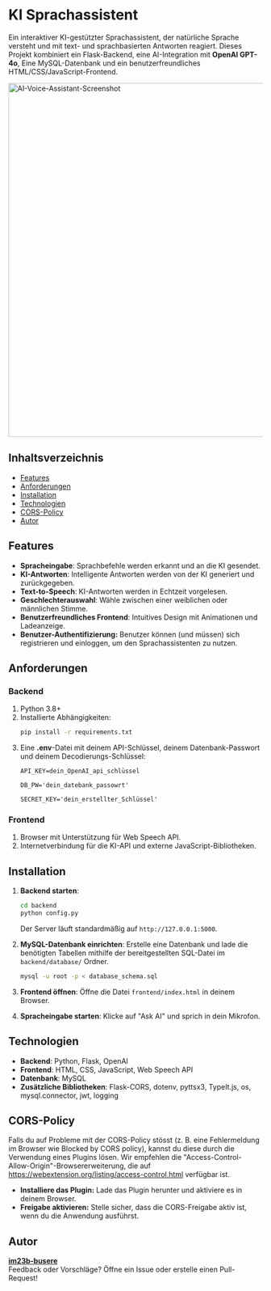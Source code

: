 
# KI Sprachassistent

Ein interaktiver KI-gestützter Sprachassistent, der natürliche Sprache versteht und mit text- und sprachbasierten Antworten reagiert. Dieses Projekt kombiniert ein Flask-Backend, eine AI-Integration mit **OpenAI GPT-4o**, Eine MySQL-Datenbank und ein benutzerfreundliches HTML/CSS/JavaScript-Frontend.

<img src="https://github.com/user-attachments/assets/75afa8ec-08cf-404d-b20d-7719a4b0d79d" alt="AI-Voice-Assistant-Screenshot" width="700"/>

## Inhaltsverzeichnis

- [Features](#features)
- [Anforderungen](#anforderungen)
- [Installation](#installation)
- [Technologien](#technologien)
- [CORS-Policy](#cors-policy)
- [Autor](#autor)



## Features

- **Spracheingabe**: Sprachbefehle werden erkannt und an die KI gesendet.  
- **KI-Antworten**: Intelligente Antworten werden von der KI generiert und zurückgegeben.  
- **Text-to-Speech**: KI-Antworten werden in Echtzeit vorgelesen.  
- **Geschlechterauswahl**: Wähle zwischen einer weiblichen oder männlichen Stimme.  
- **Benutzerfreundliches Frontend**: Intuitives Design mit Animationen und Ladeanzeige.
- **Benutzer-Authentifizierung:** Benutzer können (und müssen) sich registrieren und einloggen, um den Sprachassistenten zu nutzen.





## Anforderungen

### Backend
1. Python 3.8+
2. Installierte Abhängigkeiten:
   ```bash
   pip install -r requirements.txt
   ```
3. Eine **.env**-Datei mit deinem API-Schlüssel, deinem Datenbank-Passwort und deinem Decodierungs-Schlüssel:
   ```
   API_KEY=dein_OpenAI_api_schlüssel

   DB_PW='dein_datebank_passowrt'
   
   SECRET_KEY='dein_erstellter_Schlüssel'
   ```
   

### Frontend
1. Browser mit Unterstützung für Web Speech API.
2. Internetverbindung für die KI-API und externe JavaScript-Bibliotheken.



## Installation

1. **Backend starten**:
   ```bash
   cd backend
   python config.py
   ```
   Der Server läuft standardmäßig auf `http://127.0.0.1:5000`.

2. **MySQL-Datenbank einrichten**:
    Erstelle eine Datenbank und lade die benötigten Tabellen mithilfe der bereitgestellten SQL-Datei im `backend/database/` Ordner.
      ```bash
      mysql -u root -p < database_schema.sql
      ```

4. **Frontend öffnen**:
   Öffne die Datei `frontend/index.html` in deinem Browser.

5. **Spracheingabe starten**:
   Klicke auf "Ask AI" und sprich in dein Mikrofon.



## Technologien

- **Backend**: Python, Flask, OpenAI
- **Frontend**: HTML, CSS, JavaScript, Web Speech API
- **Datenbank**: MySQL
- **Zusätzliche Bibliotheken**: Flask-CORS, dotenv, pyttsx3, TypeIt.js, os, mysql.connector, jwt, logging


## CORS-Policy
Falls du auf Probleme mit der CORS-Policy stösst (z. B. eine Fehlermeldung im Browser wie Blocked by CORS policy), kannst du diese durch die Verwendung eines Plugins lösen.
Wir empfehlen die "Access-Control-Allow-Origin"-Browsererweiterung, die auf https://webextension.org/listing/access-control.html verfügbar ist.

- **Installiere das Plugin:** Lade das Plugin herunter und aktiviere es in deinem Browser.
- **Freigabe aktivieren:** Stelle sicher, dass die CORS-Freigabe aktiv ist, wenn du die Anwendung ausführst.




## Autor

**[im23b-busere](https://github.com/im23b-busere)**  
Feedback oder Vorschläge? Öffne ein Issue oder erstelle einen Pull-Request!


